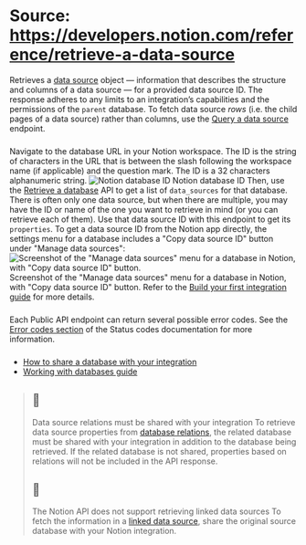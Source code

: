 # Source: https://developers.notion.com/reference/retrieve-a-data-source

Retrieves a [data source](https://developers.notion.com/reference/data-source) object — information that describes the structure and columns of a data source — for a provided data source ID. The response adheres to any limits to an integration’s capabilities and the permissions of the `parent` database.
To fetch data source _rows_ (i.e. the child pages of a data source) rather than columns, use the [Query a data source](https://developers.notion.com/reference/query-a-data-source) endpoint.
### [](https://developers.notion.com/reference/retrieve-a-data-source#finding-a-data-source-id)
Navigate to the database URL in your Notion workspace. The ID is the string of characters in the URL that is between the slash following the workspace name (if applicable) and the question mark. The ID is a 32 characters alphanumeric string.
![Notion database ID](https://files.readme.io/64967fd-small-62e5027-notion_database_id.png)
Notion database ID
Then, use the [Retrieve a database](https://developers.notion.com/reference/retrieve-a-database-1-6ee911d9) API to get a list of `data_sources` for that database. There is often only one data source, but when there are multiple, you may have the ID or name of the one you want to retrieve in mind (or you can retrieve each of them). Use that data source ID with this endpoint to get its `properties`.
To get a data source ID from the Notion app directly, the settings menu for a database includes a "Copy data source ID" button under "Manage data sources":
![Screenshot of the "Manage data sources" menu for a database in Notion, with "Copy data source ID" button.](https://files.readme.io/30ed6ac31d8c25eb2ff653dd3b11bfd2e30e8af4df6a6d5e0670b4ad7a96cf73-image.png)
Screenshot of the "Manage data sources" menu for a database in Notion, with "Copy data source ID" button.
Refer to the [Build your first integration guide](https://developers.notion.com/docs/create-a-notion-integration#step-3-save-the-database-id) for more details.
### [](https://developers.notion.com/reference/retrieve-a-data-source#errors)
Each Public API endpoint can return several possible error codes. See the [Error codes section](https://developers.notion.com/reference/status-codes#error-codes) of the Status codes documentation for more information.
### [](https://developers.notion.com/reference/retrieve-a-data-source#additional-resources)
  * [How to share a database with your integration](https://developers.notion.com/docs/create-a-notion-integration#give-your-integration-page-permissions)
  * [Working with databases guide](https://developers.notion.com/docs/working-with-databases)


> ## 📘
> Data source relations must be shared with your integration
> To retrieve data source properties from [database relations](https://www.notion.so/help/relations-and-rollups#what-is-a-database-relation), the related database must be shared with your integration in addition to the database being retrieved. If the related database is not shared, properties based on relations will not be included in the API response.
> ## 🚧
> The Notion API does not support retrieving linked data sources
> To fetch the information in a [linked data source](https://www.notion.so/help/guides/using-linked-databases), share the original source database with your Notion integration.
